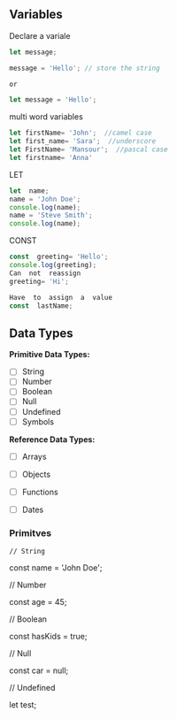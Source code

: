 ## Variables
Declare a variale
```javascript
let message;

message = 'Hello'; // store the string

or 

let message = 'Hello';
```
multi word variables
```javascript
let firstName= 'John';  //camel case
let first_name= 'Sara';  //underscore
let FirstName= 'Mansour';  //pascal case
let firstname= 'Anna'
```
LET
```javascript
let  name;
name = 'John Doe';
console.log(name);
name = 'Steve Smith';
console.log(name);
```
CONST
```javascript
const  greeting= 'Hello';
console.log(greeting);
Can  not  reassign
greeting= 'Hi';

Have  to  assign  a  value
const  lastName;
```

## Data Types

**Primitive Data Types:**
	

 - [ ] String
 - [ ] Number
 - [ ] Boolean
 - [ ] Null
 - [ ] Undefined
 - [ ] Symbols

**Reference Data Types:**

 - [ ] Arrays
 - [ ] Objects
 - [ ] Functions
 - [ ] Dates
 
 

### Primitves

    // String

const  name = 'John Doe';

// Number

const  age = 45;

// Boolean

const  hasKids = true;

// Null

const  car = null;

// Undefined

let  test;
